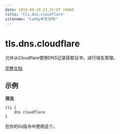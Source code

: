 ```yaml
---
date: 2018-09-19 23:33:07 +0800
title: "tls.dns.cloudflare"
sitename: "Caddy中文文档"
---
```


# tls.dns.cloudflare

允许从Cloudflare使用DNS记录获取证书，进行域名管理。

[完整文档](https://github.com/caddyserver/dnsproviders/blob/master/README.md)

## 示例

__用法__

```caddy
tls {
    dns cloudflare
}
```

在你的tls指令中使用这个。